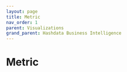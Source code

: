 ```yaml
---
layout: page
title: Metric
nav_order: 1
parent: Visualizations
grand_parent: Hashdata Business Intelligence
---
```

# Metric



